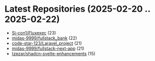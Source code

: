 # Latest Repositories (2025-02-20 .. 2025-02-22)

- [Sj-con1/Fluxexec](https://github.com/Sj-con1/Fluxexec) (23)
- [midas-9999/fullstack_bank](https://github.com/midas-9999/fullstack_bank) (22)
- [code-star-123/Laravel_project](https://github.com/code-star-123/Laravel_project) (21)
- [midas-9999/fullstack-next-app](https://github.com/midas-9999/fullstack-next-app) (21)
- [tzezar/shadcn-svelte-enhancements](https://github.com/tzezar/shadcn-svelte-enhancements) (15)
